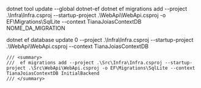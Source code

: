 ﻿dotnet tool update --global dotnet-ef
dotnet ef migrations add --project .\Infra\Infra.csproj --startup-project .\WebApi\WebApi.csproj -o EF\Migrations\SqlLite --context TianaJoiasContextDB NOME_DA_MIGRATION


dotnet ef database update 0 --project .\Infra\Infra.csproj --startup-project .\WebApi\WebApi.csproj --context TianaJoiasContextDB

    /// <summary>
    ///  ef migrations add --project .\Src\Infra\Infra.csproj --startup-project .\Src\WebApi\WebApi.csproj -o EF\Migrations\SqlLite --context TianaJoiasContextDB InitialBackend
    /// </summary>